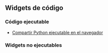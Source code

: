 ## Widgets de código

### Código ejecutable
- [Compartir Python ejecutable en el navegador](https://github.com/mondeja/fullstack/tree/master/frontend/src/011-widgets_codigo/executable_py)

### Widgets no ejecutables

